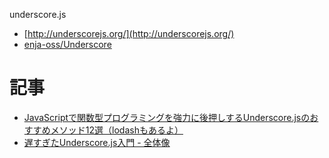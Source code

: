 underscore.js

- [http://underscorejs.org/](http://underscorejs.org/)
- [enja-oss/Underscore](https://github.com/enja-oss/Underscore)

# 記事

- [JavaScriptで関数型プログラミングを強力に後押しするUnderscore.jsのおすすめメソッド12選（lodashもあるよ）](http://qiita.com/takeharu/items/7d4ead780710c627172e)
- [遅すぎたUnderscore.js入門 - 全体像](http://qiita.com/hp0me/items/72d80dc166aace2759dc)
